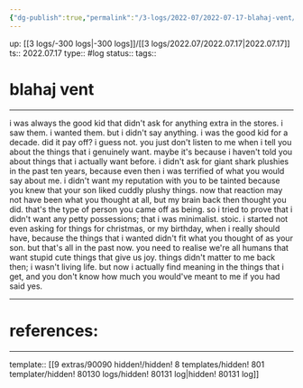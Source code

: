 ```yaml
---
{"dg-publish":true,"permalink":"/3-logs/2022-07/2022-07-17-blahaj-vent/","dgHomeLink":true,"dgPassFrontmatter":false}
---
```


up: [[3 logs/-300 logs|-300 logs]]/[[3 logs/2022.07/2022.07.17|2022.07.17]]
ts:: 2022.07.17
type:: #log
status:: 
tags:: 

# blahaj vent
---

i was always the good kid that didn't ask for anything extra in the stores.
i saw them. i wanted them. but i didn't say anything.
i was the good kid for a decade.
did it pay off? i guess not.
you just don't listen to me when i tell you about the things that i genuinely want.
maybe it's because i haven't told you about things that i actually want before.
i didn't ask for giant shark plushies in the past ten years, because even then i was terrified of what you would say about me. i didn't want my reputation with you to be tainted because you knew that your son liked cuddly plushy things.
now that reaction may not have been what you thought at all, but my brain back then thought you did. that's the type of person you came off as being. so i tried to prove that i didn't want any petty possessions; that i was minimalist. stoic.
i started not even asking for things for christmas, or my birthday, when i really should have, because the things that i wanted didn't fit what you thought of as your son.
but that's all in the past now. you need to realise we're all humans that want stupid cute things that give us joy.
things didn't matter to me back then; i wasn't living life. but now i actually find meaning in the things that i get, and you don't know how much you would've meant to me if you had said yes.

---
# references:

---
template:: [[9 extras/90090 hidden!/hidden! 8 templates/hidden! 801 templater/hidden! 80130 logs/hidden! 80131 log|hidden! 80131 log]]




